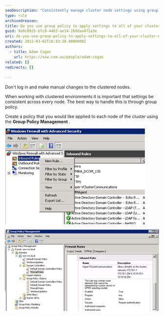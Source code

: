 ```yaml
---
seoDescription: "Consistently manage cluster node settings using group policy to ensure uniformity across all nodes."
type: rule
archivedreason: 
title: Do you use group policy to apply settings to all of your cluster nodes?
guid: 9a9c8925-bfc8-4463-ae14-2b9daa471a3e
uri: do-you-use-group-policy-to-apply-settings-to-all-of-your-cluster-nodes
created: 2012-03-02T18:43:20.0000000Z
authors: 
  - title: Adam Cogan
    url: https://ssw.com.au/people/adam-cogan
related: []
redirects: []

---
```


Don't log in and make manual changes to the clustered nodes.

When working with clustered environments it is important that settings be consistent across every node. The best way to handle this is through group policy.

<!--endintro-->

Create a policy that you would like applied to each node of the cluster using the **Group Policy Management** .

![Figure: Bad example - Do not manually change settings on each node](group-policy-bad.jpg)

![Figure: Good example - Changing settings through Group Policy keeps node settings the same](group-policy-good.jpg)
